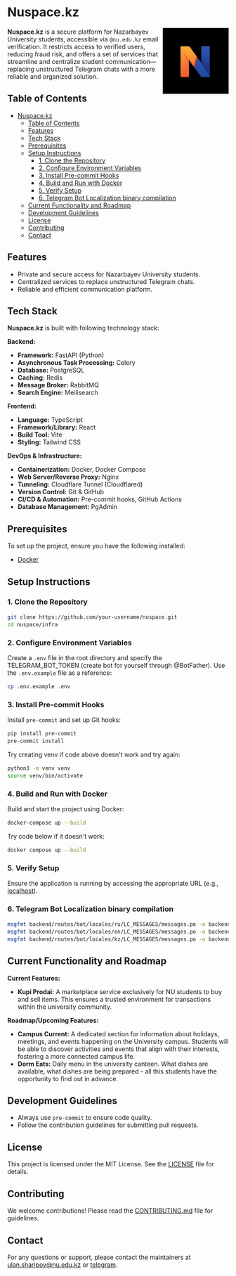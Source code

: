 # Nuspace.kz

<img align="right" width="150" src="./backend/core/configs/coverpage.jpg">

**Nuspace.kz** is a secure platform for Nazarbayev University students, accessible via `@nu.edu.kz` email verification. It restricts access to verified users, reducing fraud risk, and offers a set of services that streamline and centralize student communication—replacing unstructured Telegram chats with a more reliable and organized solution.

## Table of Contents

- [Nuspace.kz](#nuspacekz)
  - [Table of Contents](#table-of-contents)
  - [Features](#features)
  - [Tech Stack](#tech-stack)
  - [Prerequisites](#prerequisites)
  - [Setup Instructions](#setup-instructions)
    - [1. Clone the Repository](#1-clone-the-repository)
    - [2. Configure Environment Variables](#2-configure-environment-variables)
    - [3. Install Pre-commit Hooks](#3-install-pre-commit-hooks)
    - [4. Build and Run with Docker](#4-build-and-run-with-docker)
    - [5. Verify Setup](#5-verify-setup)
    - [6. Telegram Bot Localization binary compilation](#6-telegram-bot-localization-binary-compilation)
  - [Current Functionality and Roadmap](#current-functionality-and-roadmap)
  - [Development Guidelines](#development-guidelines)
  - [License](#license)
  - [Contributing](#contributing)
  - [Contact](#contact)

## Features

- Private and secure access for Nazarbayev University students.
- Centralized services to replace unstructured Telegram chats.
- Reliable and efficient communication platform.

## Tech Stack

**Nuspace.kz** is built with following technology stack:

**Backend:**

- **Framework:** FastAPI (Python)
- **Asynchronous Task Processing:** Celery
- **Database:** PostgreSQL
- **Caching:** Redis
- **Message Broker:** RabbitMQ
- **Search Engine:** Meilisearch

**Frontend:**

- **Language:** TypeScript
- **Framework/Library:** React
- **Build Tool:** Vite
- **Styling:** Tailwind CSS

**DevOps & Infrastructure:**

- **Containerization:** Docker, Docker Compose
- **Web Server/Reverse Proxy:** Nginx
- **Tunneling:** Cloudflare Tunnel (Cloudflared)
- **Version Control:** Git & GitHub
- **CI/CD & Automation:** Pre-commit hooks, GitHub Actions
- **Database Management:** PgAdmin

## Prerequisites

To set up the project, ensure you have the following installed:

- [Docker](https://www.docker.com/)

## Setup Instructions

### 1. Clone the Repository

```bash
git clone https://github.com/your-username/nuspace.git
cd nuspace/infra 
```

### 2. Configure Environment Variables

Create a `.env` file in the root directory and specify the TELEGRAM_BOT_TOKEN (create bot for yourself through @BotFather). Use the `.env.example` file as a reference:

```bash
cp .env.example .env
```

### 3. Install Pre-commit Hooks

Install `pre-commit` and set up Git hooks:

```bash
pip install pre-commit
pre-commit install
```
Try creating venv if code above doesn't work and try again:

```bash
python3 -m venv venv
source venv/bin/activate
```

### 4. Build and Run with Docker

Build and start the project using Docker:

```bash
docker-compose up --build
```
Try code below if it doesn't work:

```bash
docker compose up --build
```
### 5. Verify Setup

Ensure the application is running by accessing the appropriate URL (e.g., [localhost](http://localhost)).

### 6. Telegram Bot Localization binary compilation

```bash
msgfmt backend/routes/bot/locales/ru/LC_MESSAGES/messages.po -o backend/routes/bot/locales/ru/LC_MESSAGES/messages.mo
msgfmt backend/routes/bot/locales/en/LC_MESSAGES/messages.po -o backend/routes/bot/locales/en/LC_MESSAGES/messages.mo
msgfmt backend/routes/bot/locales/kz/LC_MESSAGES/messages.po -o backend/routes/bot/locales/kz/LC_MESSAGES/messages.mo
```

## Current Functionality and Roadmap

**Current Features:**

- **Kupi Prodai:** A marketplace service exclusively for NU students to buy and sell items. This ensures a trusted environment for transactions within the university community.

**Roadmap/Upcoming Features:**

- **Campus Current:** A dedicated section for information about holidays, meetings, and events happening on the University campus. Students will be able to discover activities and events that align with their interests, fostering a more connected campus life.
- **Dorm Eats:** Daily menu in the university canteen. What dishes are available, what dishes are being prepared - all this students have the opportunity to find out in advance.

## Development Guidelines

- Always use `pre-commit` to ensure code quality.
- Follow the contribution guidelines for submitting pull requests.

## License

This project is licensed under the MIT License. See the [LICENSE](LICENSE) file for details.

## Contributing

We welcome contributions! Please read the [CONTRIBUTING.md](CONTRIBUTING.md) file for guidelines.

## Contact

For any questions or support, please contact the maintainers at [ulan.sharipov@nu.edu.kz](mailto:ulan.sharipov@nu.edu.kz) or [telegram](https://t.me/kamikadze24).
